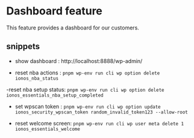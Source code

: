 # Dashboard feature

This feature provides a dashboard for our customers.

## snippets

- show dashboard : http://localhost:8888/wp-admin/

- reset nba actions : `pnpm wp-env run cli wp option delete ionos_nba_status`

-reset nba setup status: `pnpm wp-env run cli wp option delete ionos_essentials_nba_setup_completed`

- set wpscan token : `pnpm wp-env run cli wp option update ionos_security_wpscan_token random_invalid_token123 --allow-root`

- reset welcome screen: `pnpm wp-env run cli wp user meta delete 1 ionos_essentials_welcome`
